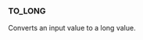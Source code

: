 <!--
This is generated by ESQL's AbstractFunctionTestCase. Do no edit it. See ../README.md for how to regenerate it.
-->

### TO_LONG
Converts an input value to a long value.

